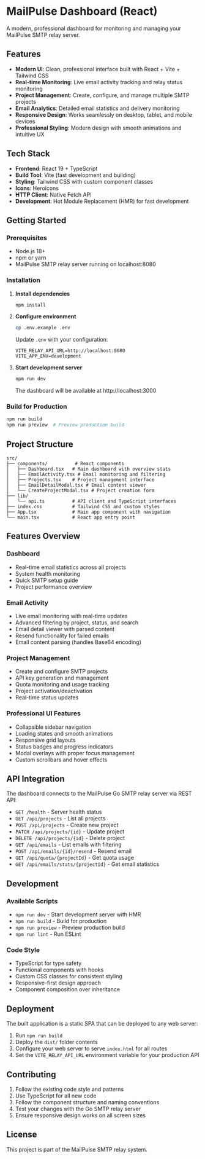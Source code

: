 # MailPulse Dashboard (React)

A modern, professional dashboard for monitoring and managing your MailPulse SMTP relay server.

## Features

- **Modern UI**: Clean, professional interface built with React + Vite + Tailwind CSS
- **Real-time Monitoring**: Live email activity tracking and relay status monitoring
- **Project Management**: Create, configure, and manage multiple SMTP projects
- **Email Analytics**: Detailed email statistics and delivery monitoring
- **Responsive Design**: Works seamlessly on desktop, tablet, and mobile devices
- **Professional Styling**: Modern design with smooth animations and intuitive UX

## Tech Stack

- **Frontend**: React 19 + TypeScript
- **Build Tool**: Vite (fast development and building)
- **Styling**: Tailwind CSS with custom component classes
- **Icons**: Heroicons
- **HTTP Client**: Native Fetch API
- **Development**: Hot Module Replacement (HMR) for fast development

## Getting Started

### Prerequisites

- Node.js 18+ 
- npm or yarn
- MailPulse SMTP relay server running on localhost:8080

### Installation

1. **Install dependencies**
   ```bash
   npm install
   ```

2. **Configure environment**
   ```bash
   cp .env.example .env
   ```
   
   Update `.env` with your configuration:
   ```env
   VITE_RELAY_API_URL=http://localhost:8080
   VITE_APP_ENV=development
   ```

3. **Start development server**
   ```bash
   npm run dev
   ```
   
   The dashboard will be available at http://localhost:3000

### Build for Production

```bash
npm run build
npm run preview  # Preview production build
```

## Project Structure

```
src/
├── components/          # React components
│   ├── Dashboard.tsx   # Main dashboard with overview stats
│   ├── EmailActivity.tsx # Email monitoring and filtering
│   ├── Projects.tsx    # Project management interface
│   ├── EmailDetailModal.tsx # Email content viewer
│   └── CreateProjectModal.tsx # Project creation form
├── lib/
│   └── api.ts          # API client and TypeScript interfaces
├── index.css           # Tailwind CSS and custom styles
├── App.tsx             # Main app component with navigation
└── main.tsx            # React app entry point
```

## Features Overview

### Dashboard
- Real-time email statistics across all projects
- System health monitoring
- Quick SMTP setup guide
- Project performance overview

### Email Activity
- Live email monitoring with real-time updates
- Advanced filtering by project, status, and search
- Email detail viewer with parsed content
- Resend functionality for failed emails
- Email content parsing (handles Base64 encoding)

### Project Management
- Create and configure SMTP projects
- API key generation and management
- Quota monitoring and usage tracking
- Project activation/deactivation
- Real-time status updates

### Professional UI Features
- Collapsible sidebar navigation
- Loading states and smooth animations
- Responsive grid layouts
- Status badges and progress indicators
- Modal overlays with proper focus management
- Custom scrollbars and hover effects

## API Integration

The dashboard connects to the MailPulse Go SMTP relay server via REST API:

- `GET /health` - Server health status
- `GET /api/projects` - List all projects
- `POST /api/projects` - Create new project
- `PATCH /api/projects/{id}` - Update project
- `DELETE /api/projects/{id}` - Delete project
- `GET /api/emails` - List emails with filtering
- `POST /api/emails/{id}/resend` - Resend email
- `GET /api/quota/{projectId}` - Get quota usage
- `GET /api/emails/stats/{projectId}` - Get email statistics

## Development

### Available Scripts

- `npm run dev` - Start development server with HMR
- `npm run build` - Build for production
- `npm run preview` - Preview production build
- `npm run lint` - Run ESLint

### Code Style

- TypeScript for type safety
- Functional components with hooks
- Custom CSS classes for consistent styling
- Responsive-first design approach
- Component composition over inheritance

## Deployment

The built application is a static SPA that can be deployed to any web server:

1. Run `npm run build`
2. Deploy the `dist/` folder contents
3. Configure your web server to serve `index.html` for all routes
4. Set the `VITE_RELAY_API_URL` environment variable for your production API

## Contributing

1. Follow the existing code style and patterns
2. Use TypeScript for all new code
3. Follow the component structure and naming conventions
4. Test your changes with the Go SMTP relay server
5. Ensure responsive design works on all screen sizes

## License

This project is part of the MailPulse SMTP relay system.